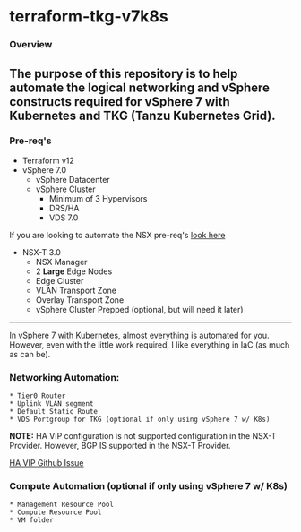 # terraform-tkg-v7k8s

### Overview
The purpose of this repository is to help automate the logical networking and vSphere constructs required for vSphere 7 with Kubernetes and TKG (Tanzu Kubernetes Grid).
---

### Pre-req's
* Terraform v12
* vSphere 7.0
    * vSphere Datacenter
    * vSphere Cluster
        * Minimum of 3 Hypervisors
        * DRS/HA
        * VDS 7.0

If you are looking to automate the NSX pre-req's [look here](https://github.com/madhukark/nsx-pacific)
* NSX-T 3.0
    * NSX Manager
    * 2 **Large** Edge Nodes
    * Edge Cluster
    * VLAN Transport Zone
    * Overlay Transport Zone
    * vSphere Cluster Prepped (optional, but will need it later)

---
In vSphere 7 with Kubernetes, almost everything is automated for you. However, even with the little work required, I like everything in IaC (as much as can be).

### Networking Automation:
    * Tier0 Router
    * Uplink VLAN segment
    * Default Static Route
    * VDS Portgroup for TKG (optional if only using vSphere 7 w/ K8s)

**NOTE:** HA VIP configuration is not supported configuration in the NSX-T Provider. However, BGP IS supported in the NSX-T Provider. 

[HA VIP Github Issue](https://github.com/terraform-providers/terraform-provider-nsxt/issues/289)

### Compute Automation (**optional** if only using vSphere 7 w/ K8s)
    * Management Resource Pool
    * Compute Resource Pool
    * VM folder
